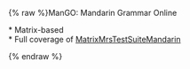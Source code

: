 {% raw %}ManGO: Mandarin Grammar Online  

\* Matrix-based\
\* Full coverage of
[MatrixMrsTestSuiteMandarin](MatrixMrsTestSuiteMandarin)  

{% endraw %}